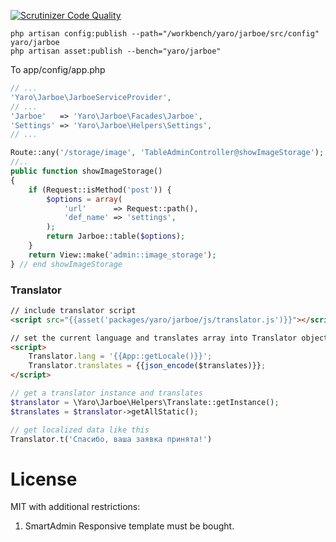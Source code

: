 [![Scrutinizer Code Quality](https://scrutinizer-ci.com/g/Cherry-Pie/Jarboe/badges/quality-score.png?b=master)](https://scrutinizer-ci.com/g/Cherry-Pie/Jarboe/?branch=master)

````
php artisan config:publish --path="/workbench/yaro/jarboe/src/config" yaro/jarboe
php artisan asset:publish --bench="yaro/jarboe"
````

To app/config/app.php
```php
// ...
'Yaro\Jarboe\JarboeServiceProvider',
// ...
'Jarboe'   => 'Yaro\Jarboe\Facades\Jarboe',
'Settings' => 'Yaro\Jarboe\Helpers\Settings',
// ...
```



```php
Route::any('/storage/image', 'TableAdminController@showImageStorage');
//..
public function showImageStorage()
{
    if (Request::isMethod('post')) {
        $options = array(
            'url'      => Request::path(),
            'def_name' => 'settings',
        );
        return Jarboe::table($options);
    }
    return View::make('admin::image_storage');
} // end showImageStorage
```
### Translator
```html
// include translator script
<script src="{{asset('packages/yaro/jarboe/js/translator.js')}}"></script>

// set the current language and translates array into Translator object
<script>
    Translator.lang = '{{App::getLocale()}}';
    Translator.translates = {{json_encode($translates)}};
</script>
```

```php
// get a translator instance and translates
$translator = \Yaro\Jarboe\Helpers\Translate::getInstance();
$translates = $translator->getAllStatic();
```

```javascript
// get localized data like this
Translator.t('Спасибо, ваша заявка принята!')
```

# License
MIT with additional restrictions:

1. SmartAdmin Responsive template must be bought.
